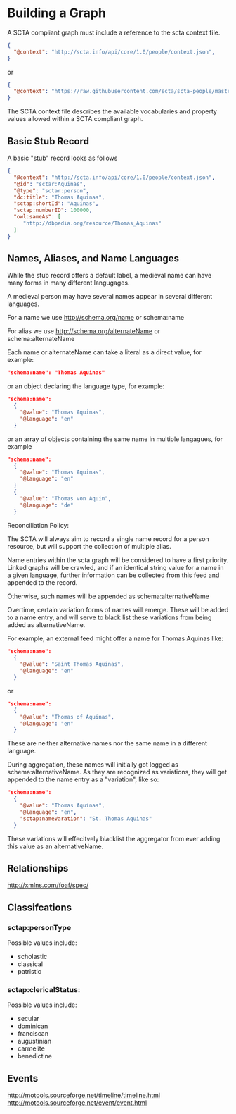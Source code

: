 # Building a Graph

A SCTA compliant graph must include a reference to the scta context file.

```json
{
  "@context": "http://scta.info/api/core/1.0/people/context.json",
}
```

or

```json
{
  "@context": "https://raw.githubusercontent.com/scta/scta-people/master/context.json",
}
```

The SCTA context file describes the available vocabularies and property values allowed within a SCTA compliant graph.

## Basic Stub Record
A basic "stub" record looks as follows

```json
{
  "@context": "http://scta.info/api/core/1.0/people/context.json",
  "@id": "sctar:Aquinas",
  "@type": "sctar:person",
  "dc:title": "Thomas Aquinas",
  "sctap:shortId": "Aquinas",
  "sctap:numberID": 100000,
  "owl:sameAs": [
     "http://dbpedia.org/resource/Thomas_Aquinas"
  ]
}  
```
## Names, Aliases, and Name Languages

While the stub record offers a default label, a medieval name can have many forms in many different langugages.

A medieval person may have several names appear in several different languages.

For a name we use http://schema.org/name or schema:name

For alias we use http://schema.org/alternateName or schema:alternateName

Each name or alternateName can take a literal as a direct value, for example:

```json
"schema:name": "Thomas Aquinas"
```
or an object declaring the language type, for example:

```json
"schema:name":
  {
    "@value": "Thomas Aquinas",
    "@language": "en"
  }
```

or an array of objects containing the same name in multiple langagues, for example

```json
"schema:name":
  {
    "@value": "Thomas Aquinas",
    "@language": "en"
  }
  {
    "@value": "Thomas von Aquin",
    "@language": "de"
  }
```

Reconciliation Policy:

The SCTA will always aim to record a single name record for a person resource, but will support the collection of multiple alias.

Name entries within the scta graph will be considered to have a first priority. Linked graphs will be crawled, and if an identical string value for a name in a given language, further information can be collected from this feed and appended to the record.

Otherwise, such names will be appended as schema:alternativeName

Overtime, certain variation forms of names will emerge. These will be added to a name entry, and will serve to black list these variations from being added as alternativeName.

For example, an external feed might offer a name for Thomas Aquinas like:

```json
"schema:name":
  {
    "@value": "Saint Thomas Aquinas",
    "@language": "en"
  }
```
or
```json
"schema:name":
  {
    "@value": "Thomas of Aquinas",
    "@language": "en"
  }
```

These are neither alternative names nor the same name in a different language.

During aggregation, these names will initially got logged as schema:alternativeName. As they are recognized as variations, they will get appended to the name entry as a "variation", like so:

```json
"schema:name":
  {
    "@value": "Thomas Aquinas",
    "@language": "en",
    "sctap:nameVaration": "St. Thomas Aquinas"
  }
```

 These variations will effecitvely blacklist the aggregator from ever adding this value as an alternativeName.


## Relationships

http://xmlns.com/foaf/spec/

## Classifcations

### sctap:personType

Possible values include:
* scholastic
* classical
* patristic

### sctap:clericalStatus:
Possible values include:
* secular
* dominican
* franciscan
* augustinian
* carmelite
* benedictine

## Events

http://motools.sourceforge.net/timeline/timeline.html
http://motools.sourceforge.net/event/event.html

